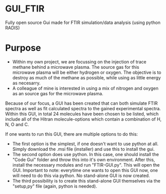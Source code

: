 # GUI_FTIR
Fully open source Gui made for FTIR simulation/data analysis (using python RADIS)

# Purpose
- Within my own project, we are focussing on the injection of trace methane behind a microwave plasma. The source gas for this microwave plasma will be either hydrogen or oxygen. The objective is to destroy as much of the methane as possible, while using as little energy as necesarry. 
- A colleague of mine is interested in using a mix of nitrogen and oxygen as an source gas for the microwave plasma.

Because of our focus, a GUI has been created that can both simulate FTIR spectra as well as fit calculated spectra to the gained experimental spectra. Within this GUI, in total 24 molecules have been chosen to be listed, which include all of the Hitran molecule-options which contain a combination of H, N, O and C. 

If one wants to run this GUI, there are multiple options to do this:
- The first option is the simplest, if one doesn't want to use python at all. Simply download the .msi file (installer) and use this to install the gui.
- The second option does use python. In this case, one should install the "Code Gui" folder and throw this into it's own environment. After this, install the necessary modules and run "FTIR-GUI.py". This will open the GUI. Important to note: everytime one wants to open this GUI now, one will need to do this via python. No stand-alone GUI is now created.
- The third possibility is to create this stand-alone GUI themselves via the "setup,py" file (again, python is needed).
